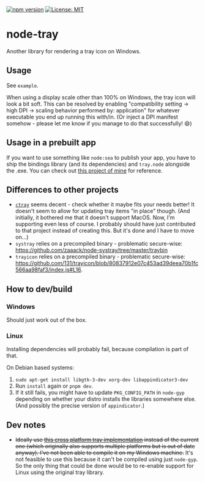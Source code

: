 [![npm version](https://img.shields.io/npm/v/node-tray.svg)](https://www.npmjs.com/package/node-tray)
[![License: MIT](https://img.shields.io/badge/License-MIT-yellow.svg)](https://opensource.org/licenses/MIT)

# node-tray

Another library for rendering a tray icon on Windows.

## Usage

See `example`.

When using a display scale other than 100% on Windows, the tray icon will look a bit soft. This can be resolved by enabling "compatibility setting -> high DPI -> scaling behavior performed by: application" for whatever executable you end up running this with/in. (Or inject a DPI manifest somehow - please let me know if you manage to do that successfully! 😄)

## Usage in a prebuilt app

If you want to use something like `node:sea` to publish your app, you have to ship the bindings library (and its dependencies) and `tray.node` alongside the .exe. You can check out [this project of mine](https://github.com/s-h-a-d-o-w/s3-smart-sync) for reference.

## Differences to other projects

- [`ctray`](https://github.com/diogoalmiro/ctray) seems decent - check whether it maybe fits your needs better! It doesn't seem to allow for updating tray items "in place" though. (And initially, it bothered me that it doesn't support MacOS. Now, I'm supporting even less of course. I probably should have just contributed to that project instead of creating this. But it's done and I have to move on...)
- `systray` relies on a precompiled binary - problematic secure-wise: https://github.com/zaaack/node-systray/tree/master/traybin
- `trayicon` relies on a precompiled binary - problematic secure-wise: https://github.com/131/trayicon/blob/80837912e07c453ad39deea70b1fc566aa98faf3/index.js#L16.

## How to dev/build

### Windows

Should just work out of the box.

### Linux

Installing dependencies will probably fail, because compilation is part of that.

On Debian based systems:
1. `sudo apt-get install libgtk-3-dev xorg-dev libappindicator3-dev`
2. Run `install` again or `pnpm dev`.
3. If it still fails, you might have to update `PKG_CONFIG_PATH` in `node-gyp` depending on whether your distro installs the libraries somewhere else. (And possibly the precise version of `appindicator`.)

## Dev notes

- ~~Ideally use [this cross platform tray implementation](https://github.com/dmikushin/tray) instead of the current one (which originally also supports multiple platforms but is out of date anyway). I've not been able to compile it on my Windows machine.~~ It's not feasible to use this because it can't be compiled using just `node-gyp`. So the only thing that could be done would be to re-enable support for Linux using the original tray library.
